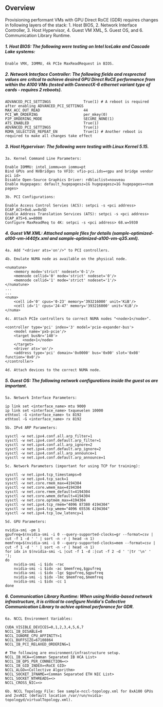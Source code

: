 ## Overview

Provisioning performant VMs with GPU Direct RoCE (GDR) requires changes in following layers of the stack: 1. Host BIOS, 2. Network Interface Controller, 3. Host Hypervisor, 4. Guest VM XML, 5. Guest OS, and 6. Communication Library Runtime.


##### 1. Host BIOS: The following were testing on Intel IceLake and Cascade Lake systems:
```
Enable VMX, IOMMU, 4k PCIe MaxReadRequest in BIOS.
```

##### 2. Network Interface Controller: The following fields and resprected values are critcal to achieve desired GPU Direct RoCE performance from within the A100 VMs (tested with ConnectX-6 ethernet variant type of cards - requires 2 reboots).
```
ADVANCED_PCI_SETTINGS               True(1) # A reboot is required after enabling ADVANCED_PCI_SETTINGS
MAX_ACC_OUT_READ                    44
PCI_WR_ORDERING                     per_mkey(0)
P2P_ORDERING_MODE                   SECURE_NONE(1)
ATS_ENABLED                         True(1)
ADVANCED_PCI_SETTINGS               True(1)
RDMA_SELECTIVE_REPEAT_EN            True(1)	# Another reboot is required to make all changes take effect
```

##### 3. Host Hypervisor: The following were testing with Linux Kernel 5.15.
```
3a. Kernel Command Line Parameters:

Enable IOMMU: intel_iommu=on iommu=pt
Bind GPUs and NVBridges to VFIO: vfio-pci.ids=<gpu and bridge vendor pci id>
Disable Open-Source Graphics Driver: rdblaclist=nouveau
Enable Hugepages: default_hugepagesz=1G hugepagesz=1G hugepages=<num pages>

3b. PCI Configurations:

Enable Access Control Servies (ACS): setpci -s <pci address> ECAP_ACS+0x6.w=0x5D
Enable Address Translation Services (ATS): setpci -s <pci address> ECAP_ATS+6.w=8000
Configure MaxReadReq to 4K: setpci -s <pci address> 68.w=5930
```
	
##### 4. Guest VM XML: Attached sample files for details (sample-optimized-a100-vm-i440fx.xml and sample-optimized-a100-vm-q35.xml).
```
4a. Add "<driver ats='on'/>" to PCI controllers.

4b. Emulate NUMA node as available on the physical node.

<numatune>
	<memory mode='strict' nodeset='0-1'/>
	<memnode cellid='0' mode='strict' nodeset='0'/>
	<memnode cellid='1' mode='strict' nodeset='1'/>
</numatune>
...
...
<numa>
	<cell id='0' cpus='0-23' memory='393216000' unit='KiB'/>
	<cell id='1' cpus='24-47' memory='393216000' unit='KiB'/>
</numa>

4c. Attach PCIe controllers to correct NUMA nodes "<node>1</node>".

<controller type='pci' index='3' model='pcie-expander-bus'>
	<model name='pxb-pcie'/>
	<target busNr='140'>
		<node>1</node>
	</target>
	<driver ats='on'/>
	<address type='pci' domain='0x0000' bus='0x00' slot='0x08' function='0x0'/>
</controller>

4d. Attach devices to the correct NUMA node.
```

##### 5. Guest OS: The following network configurations inside the guest os are important.
```
5a. Network Interface Parameters:

ip link set <interface_name> mtu 9000
ip link set <interface_name> txqueuelen 10000
ethtool -G <interface_name> tx 8192
ethtool -G <interface_name> rx 8192

5b. IPv4 ARP Parameters:

sysctl -w net.ipv4.conf.all.arp_filter=1
sysctl -w net.ipv4.conf.default.arp_filter=1
sysctl -w net.ipv4.conf.all.arp_ignore=2
sysctl -w net.ipv4.conf.default.arp_ignore=2
sysctl -w net.ipv4.conf.all.arp_announce=1
sysctl -w net.ipv4.conf.default.arp_announce=1

5c. Network Parameters (important for using TCP for training):

sysctl -w net.ipv4.tcp_timestamps=0
sysctl -w net.ipv4.tcp_sack=1
sysctl -w net.core.rmem_max=4194304
sysctl -w net.core.wmem_max=4194304 
sysctl -w net.core.rmem_default=4194304
sysctl -w net.core.wmem_default=4194304
sysctl -w net.core.optmem_max=4194304
sysctl -w net.ipv4.tcp_rmem="4096 87380 4194304"
sysctl -w net.ipv4.tcp_wmem="4096 65536 4194304"
sysctl -w net.ipv4.tcp_low_latency=1

5d. GPU Parameters:

nvidia-smi -pm 1 
gpufreq=$(nvidia-smi -i 0 --query-supported-clocks=gr --format=csv | cut -f 1 -d ' ' | sort -n -r | head -n 1)
memfreq=$(nvidia-smi -i 0 --query-supported-clocks=mem --format=csv | cut -f 1 -d ' ' | sort -n -r | head -n 1)
for idx in $(nvidia-smi -L |cut -f 1 -d :|cut -f 2 -d ' '|tr '\n' ' ');
do
	nvidia-smi -i $idx -rac 
	nvidia-smi -i $idx -ac $memfreq,$gpufreq 
	nvidia-smi -i $idx -lgc $gpufreq,$gpufreq 
	nvidia-smi -i $idx -lmc $memfreq,$memfreq 
	nvidia-smi -i $idx -cc 1 
done
```

##### 6. Communication Library Runtime: When using Nvidia-based network infrastructure, it is critical to configure Nvidia's Collective Communication Library to achive optimal perforance for GDR.
```
6a. NCCL Environment Variables:

CUDA_VISIBLE_DEVICES=0,1,2,3,4,5,6,7
NCCL_IB_DISABLE=0
NCCL_IGNORE_CPU_AFFINITY=1
NCCL_BUFFSIZE=67108864 
NCCL_IB_PCI_RELAXED_ORDERING=1

# The following are environment/infrastructure setup.
NCCL_IB_HCA=<Comman Separated IB HCA List>
NCCL_IB_QPS_PER_CONNECTION=<>
NCCL_IB_GID_INDEX=<RoCE GID>
NCCL_ALGO=<Collective Algorithm>
NCCL_SOCKET_IFNAME=<Comman Separated ETH NIC List>
NCCL_SOCKET_NTHREADS=<>
NCCL_CROSS_NIC=<>

6b. NCCL Topology File: See sample-nccl-topology.xml for 8xA100 GPUs and 2xvNIC (default location /var/run/nvidia-topologyd/virtualTopology.xml).
```

